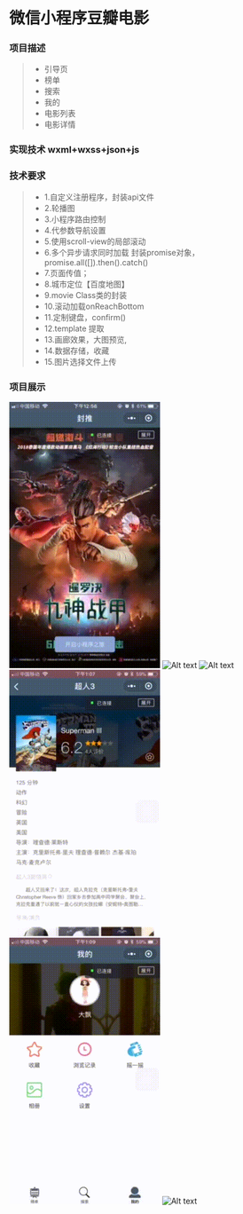 # 微信小程序豆瓣电影

### 项目描述
> * 引导页
> * 榜单
> * 搜索
> * 我的
> * 电影列表
> * 电影详情
### 实现技术 wxml+wxss+json+js
### 技术要求
>* 1.自定义注册程序，封装api文件
>* 2.轮播图
>* 3.小程序路由控制
>* 4.代参数导航设置
>* 5.使用scroll-view的局部滚动
>* 6.多个异步请求同时加载 封装promise对象，promise.all([]).then().catch()
>* 7.页面传值；
>* 8.城市定位【百度地图】
>* 9.movie Class类的封装
>* 10.滚动加载onReachBottom
>* 11.定制键盘，confirm()
>* 12.template 提取
>* 13.画廊效果，大图预览,
>* 14.数据存储，收藏
>* 15.图片选择文件上传

### 项目展示
![Alt text](https://github.com/gaomeiting/doubanwx/blob/master/images/ScreenRecording_06-27-2018-12-56-00.gif)
![Alt text](https://github.com/gaomeiting/doubanwx/blob/master/images/ScreenRecording_06-27-2018-12-59-51.gif)
![Alt text](https://github.com/gaomeiting/doubanwx/blob/master/images/ScreenRecording_06-27-2018-13-07-10.gif)
![Alt text](https://github.com/gaomeiting/doubanwx/blob/master/images/ScreenRecording_06-27-2018-13-07-57.gif)
![Alt text](https://github.com/gaomeiting/doubanwx/blob/master/images/ScreenRecording_06-27-2018-13-09-43.gif)
![Alt text](https://user-images.githubusercontent.com/6166576/36627844-fc2a74ce-1983-11e8-98b3-25efff7e1d2b.jpg)
